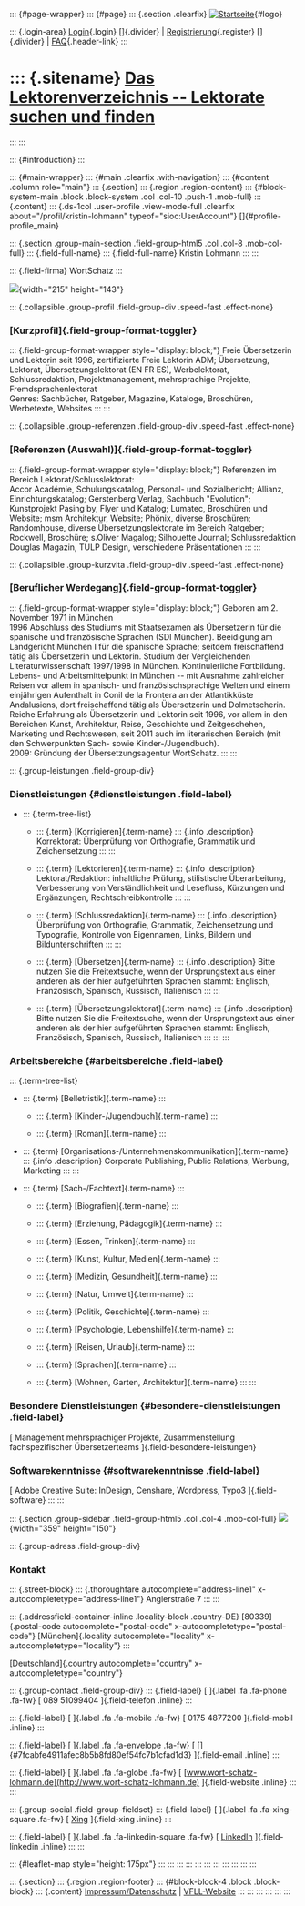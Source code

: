 ::: {#page-wrapper}
::: {#page}
::: {.section .clearfix}
[![Startseite](https://www.lektoren.de/sites/default/files/VfLL_logo.jpg)](/ "Startseite"){#logo}

::: {.login-area}
[Login](/user){.login} []{.divider} \|
[Registrierung](/user/register){.register} []{.divider} \|
[FAQ](/faq-page){.header-link}
:::

::: {.sitename}
[Das Lektorenverzeichnis -- Lektorate suchen und finden](/ "Startseite")
========================================================================
:::
:::

::: {#introduction}
:::

::: {#main-wrapper}
::: {#main .clearfix .with-navigation}
::: {#content .column role="main"}
::: {.section}
::: {.region .region-content}
::: {#block-system-main .block .block-system .col .col-10 .push-1 .mob-full}
::: {.content}
::: {.ds-1col .user-profile .view-mode-full .clearfix about="/profil/kristin-lohmann" typeof="sioc:UserAccount"}
[]{#profile-profile_main}

::: {.section .group-main-section .field-group-html5 .col .col-8 .mob-col-full}
::: {.field-full-name}
::: {.field-full-name}
Kristin Lohmann
:::
:::

::: {.field-firma}
WortSchatz
:::

![](https://www.lektoren.de/sites/default/files/styles/profile-image-full/public/users/profile_img/bleach-ausschnitt3-1523.jpg?itok=dk0gWpE9){width="215"
height="143"}

::: {.collapsible .group-profil .field-group-div .speed-fast .effect-none}
### [Kurzprofil]{.field-group-format-toggler}

::: {.field-group-format-wrapper style="display: block;"}
Freie Übersetzerin und Lektorin seit 1996, zertifizierte Freie Lektorin
ADM; Übersetzung, Lektorat, Übersetzungslektorat (EN FR ES),
Werbelektorat, Schlussredaktion, Projektmanagement, mehrsprachige
Projekte, Fremdsprachenlektorat\
Genres: Sachbücher, Ratgeber, Magazine, Kataloge, Broschüren,
Werbetexte, Websites
:::
:::

::: {.collapsible .group-referenzen .field-group-div .speed-fast .effect-none}
### [Referenzen (Auswahl)]{.field-group-format-toggler}

::: {.field-group-format-wrapper style="display: block;"}
Referenzen im Bereich Lektorat/Schlusslektorat:\
Accor Académie, Schulungskatalog, Personal- und Sozialbericht; Allianz,
Einrichtungskatalog; Gerstenberg Verlag, Sachbuch \"Evolution\";
Kunstprojekt Pasing by, Flyer und Katalog; Lumatec, Broschüren und
Website; msm Architektur, Website; Phönix, diverse Broschüren;
Randomhouse, diverse Übersetzungslektorate im Bereich Ratgeber;
Rockwell, Broschüre; s.Oliver Magalog; Silhouette Journal;
Schlussredaktion Douglas Magazin, TULP Design, verschiedene
Präsentationen
:::
:::

::: {.collapsible .group-kurzvita .field-group-div .speed-fast .effect-none}
### [Beruflicher Werdegang]{.field-group-format-toggler}

::: {.field-group-format-wrapper style="display: block;"}
Geboren am 2. November 1971 in München\
1996 Abschluss des Studiums mit Staatsexamen als Übersetzerin für die
spanische und französische Sprachen (SDI München). Beeidigung am
Landgericht München I für die spanische Sprache; seitdem freischaffend
tätig als Übersetzerin und Lektorin. Studium der Vergleichenden
Literaturwissenschaft 1997/1998 in München. Kontinuierliche
Fortbildung.\
Lebens- und Arbeitsmittelpunkt in München -- mit Ausnahme zahlreicher
Reisen vor allem in spanisch- und französischsprachige Welten und einem
einjährigen Aufenthalt in Conil de la Frontera an der Atlantikküste
Andalusiens, dort freischaffend tätig als Übersetzerin und
Dolmetscherin.\
Reiche Erfahrung als Übersetzerin und Lektorin seit 1996, vor allem in
den Bereichen Kunst, Architektur, Reise, Geschichte und Zeitgeschehen,
Marketing und Rechtswesen, seit 2011 auch im literarischen Bereich (mit
den Schwerpunkten Sach- sowie Kinder-/Jugendbuch).\
2009: Gründung der Übersetzungsagentur WortSchatz.
:::
:::

::: {.group-leistungen .field-group-div}
### Dienstleistungen {#dienstleistungen .field-label}

-   ::: {.term-tree-list}
    -   ::: {.term}
        [Korrigieren]{.term-name}
        ::: {.info .description}
        Korrektorat: Überprüfung von Orthografie, Grammatik und
        Zeichensetzung
        :::
        :::

    -   ::: {.term}
        [Lektorieren]{.term-name}
        ::: {.info .description}
        Lektorat/Redaktion: inhaltliche Prüfung, stilistische
        Überarbeitung, Verbesserung von Verständlichkeit und Lesefluss,
        Kürzungen und Ergänzungen, Rechtschreibkontrolle
        :::
        :::

    -   ::: {.term}
        [Schlussredaktion]{.term-name}
        ::: {.info .description}
        Überprüfung von Orthografie, Grammatik, Zeichensetzung und
        Typografie, Kontrolle von Eigennamen, Links, Bildern und
        Bildunterschriften
        :::
        :::

    -   ::: {.term}
        [Übersetzen]{.term-name}
        ::: {.info .description}
        Bitte nutzen Sie die Freitextsuche, wenn der Ursprungstext aus
        einer anderen als der hier aufgeführten Sprachen stammt:
        Englisch, Französisch, Spanisch, Russisch, Italienisch
        :::
        :::

    -   ::: {.term}
        [Übersetzungslektorat]{.term-name}
        ::: {.info .description}
        Bitte nutzen Sie die Freitextsuche, wenn der Ursprungstext aus
        einer anderen als der hier aufgeführten Sprachen stammt:
        Englisch, Französisch, Spanisch, Russisch, Italienisch
        :::
        :::
    :::

### Arbeitsbereiche {#arbeitsbereiche .field-label}

::: {.term-tree-list}
-   ::: {.term}
    [Belletristik]{.term-name}
    :::

    -   ::: {.term}
        [Kinder-/Jugendbuch]{.term-name}
        :::

    -   ::: {.term}
        [Roman]{.term-name}
        :::

-   ::: {.term}
    [Organisations-/Unternehmenskommunikation]{.term-name}
    ::: {.info .description}
    Corporate Publishing, Public Relations, Werbung, Marketing
    :::
    :::

-   ::: {.term}
    [Sach-/Fachtext]{.term-name}
    :::

    -   ::: {.term}
        [Biografien]{.term-name}
        :::

    -   ::: {.term}
        [Erziehung, Pädagogik]{.term-name}
        :::

    -   ::: {.term}
        [Essen, Trinken]{.term-name}
        :::

    -   ::: {.term}
        [Kunst, Kultur, Medien]{.term-name}
        :::

    -   ::: {.term}
        [Medizin, Gesundheit]{.term-name}
        :::

    -   ::: {.term}
        [Natur, Umwelt]{.term-name}
        :::

    -   ::: {.term}
        [Politik, Geschichte]{.term-name}
        :::

    -   ::: {.term}
        [Psychologie, Lebenshilfe]{.term-name}
        :::

    -   ::: {.term}
        [Reisen, Urlaub]{.term-name}
        :::

    -   ::: {.term}
        [Sprachen]{.term-name}
        :::

    -   ::: {.term}
        [Wohnen, Garten, Architektur]{.term-name}
        :::
:::

### Besondere Dienstleistungen {#besondere-dienstleistungen .field-label}

[ Management mehrsprachiger Projekte, Zusammenstellung fachspezifischer
Übersetzerteams ]{.field-besondere-leistungen}

### Softwarekenntnisse {#softwarekenntnisse .field-label}

[ Adobe Creative Suite: InDesign, Censhare, Wordpress, Typo3
]{.field-software}
:::
:::

::: {.section .group-sidebar .field-group-html5 .col .col-4 .mob-col-full}
![](https://www.lektoren.de/sites/default/files/styles/logo/public/users/profile_logo/bild_logo_verlauf.png?itok=HIhwgBuW){width="359"
height="150"}

::: {.group-adress .field-group-div}
### Kontakt

::: {.street-block}
::: {.thoroughfare autocomplete="address-line1" x-autocompletetype="address-line1"}
Anglerstraße 7
:::
:::

::: {.addressfield-container-inline .locality-block .country-DE}
[80339]{.postal-code autocomplete="postal-code"
x-autocompletetype="postal-code"} [München]{.locality
autocomplete="locality" x-autocompletetype="locality"}
:::

[Deutschland]{.country autocomplete="country"
x-autocompletetype="country"}

::: {.group-contact .field-group-div}
::: {.field-label}
[ ]{.label .fa .fa-phone .fa-fw} [ 089 51099404 ]{.field-telefon
.inline}
:::

::: {.field-label}
[ ]{.label .fa .fa-mobile .fa-fw} [ 0175 4877200 ]{.field-mobil .inline}
:::

::: {.field-label}
[ ]{.label .fa .fa-envelope .fa-fw} [
[]{#7fcabfe4911afec8b5b8fd80ef54fc7b1cfad1d3} ]{.field-email .inline}
:::

::: {.field-label}
[ ]{.label .fa .fa-globe .fa-fw} [
[www.wort-schatz-lohmann.de](http://www.wort-schatz-lohmann.de)
]{.field-website .inline}
:::
:::

::: {.group-social .field-group-fieldset}
::: {.field-label}
[ ]{.label .fa .fa-xing-square .fa-fw} [
[Xing](https://www.xing.com/profile/Kristin_Lohmann?sc_o=mxb_p)
]{.field-xing .inline}
:::

::: {.field-label}
[ ]{.label .fa .fa-linkedin-square .fa-fw} [
[LinkedIn](https://www.linkedin.com/in/kristin-lohmann-2755b1127/)
]{.field-linkedin .inline}
:::
:::

::: {#leaflet-map style="height: 175px"}
:::
:::
:::
:::
:::
:::
:::
:::
:::
:::
:::

::: {.section}
::: {.region .region-footer}
::: {#block-block-4 .block .block-block}
::: {.content}
[Impressum/Datenschutz](/impressum) \|
[VFLL-Website](http://www.vfll.de)
:::
:::
:::
:::
:::
:::
